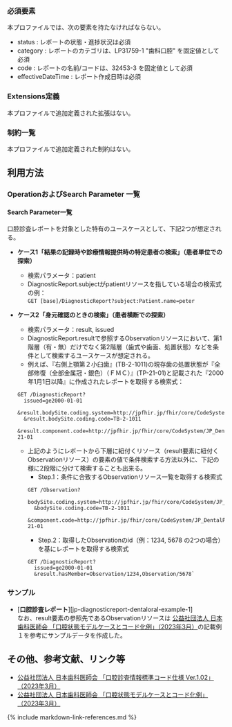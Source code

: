 ### 必須要素
本プロファイルでは、次の要素を持たなければならない。

- status : レポートの状態・進捗状況は必須
- category : レポートのカテゴリは、LP31759-1 "歯科口腔" を固定値として必須
- code : レポートの名前/コードは、32453-3 を固定値として必須
- effectiveDateTime : レポート作成日時は必須

### Extensions定義
本プロファイルで追加定義された拡張はない。

### 制約一覧
本プロファイルで追加定義された制約はない。

## 利用方法

### OperationおよびSearch Parameter 一覧

#### Search Parameter一覧

口腔診査レポートを対象とした特有のユースケースとして、下記2つが想定される。

- **ケース1「結果の記録時や診療情報提供時の特定患者の検索」（患者単位での探索）**
  - 検索パラメータ：patient
  - DiagnosticReport.subjectがpatientリソースを指している場合の検索式の例：  
  `GET [base]/DiagnosticReport?subject:Patient.name=peter`

- **ケース2「身元確認のときの検索」（患者横断での探索）**
  - 検索パラメータ：result, issued
  - DiagnosticReport.resultで参照するObservationリソースにおいて、第1階層（有・無）だけでなく第2階層（歯式や歯面、処置状態）などを条件として検索するユースケースが想定される。
  - 例えば、『右側上顎第２小臼歯』(TB-2-1011)の現存歯の処置状態が『全部修復（全部金属冠・銀色）（ＦＭＣ）』(TP-21-01)と記載された『2000年1月1日以降』に作成されたレポートを取得する検索式：  
  ```
  GET /DiagnosticReport?
    issued=ge2000-01-01
    &result.bodySite.coding.system=http://jpfhir.jp/fhir/core/CodeSystem/JP_DentalBodySite_CS
    &result.bodySite.coding.code=TB-2-1011
    &result.component.code=http://jpfhir.jp/fhir/core/CodeSystem/JP_DentalPresentTeethObservation_CS|TP-21-01
  ```
  - 上記のようにレポートから下層に紐付くリソース（result要素に紐付くObservationリソース）の要素の値で条件検索する方法以外に、下記の様に2段階に分けて検索することも出来る。
    - Step.1：条件に合致するObservationリソース一覧を取得する検索式  
    ```
    GET /Observation?
      bodySite.coding.system=http://jpfhir.jp/fhir/core/CodeSystem/JP_DentalBodySite_CS
      &bodySite.coding.code=TB-2-1011
      &component.code=http://jpfhir.jp/fhir/core/CodeSystem/JP_DentalPresentTeethObservation_CS|TP-21-01
    ```
    - Step.2：取得したObservationのid（例：1234, 5678 の2つの場合）を基にレポートを取得する検索式  
    ```
    GET /DiagnosticReport?
      issued=ge2000-01-01
      &result.hasMember=Observation/1234,Observation/5678`
    ```

### サンプル
* [**口腔診査レポート**][jp-diagnosticreport-dentaloral-example-1]  
なお、result要素の参照先であるObservationリソースは [公益社団法人 日本歯科医師会 「口腔状態モデルケースとコード化例」（2023年3月）](https://www.jda.or.jp/dentist/program/pdf/Oral-examination-Information-Standard-Code_v1.02-proportional.pdf)の記載例１を参考にサンプルデータを作成した。

## その他、参考文献、リンク等
- [公益社団法人 日本歯科医師会 「口腔診査情報標準コード仕様 Ver.1.02」（2023年3月）](https://www.jda.or.jp/dentist/program/pdf/Oral-examination-Information-Standard-Code_v1.02.pdf)
- [公益社団法人 日本歯科医師会 「口腔状態モデルケースとコード化例」（2023年3月）](https://www.jda.or.jp/dentist/program/pdf/Oral-examination-Information-Standard-Code_v1.02-proportional.pdf)


{% include markdown-link-references.md %}
